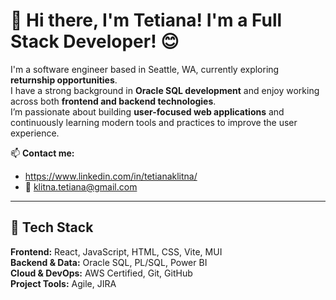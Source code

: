 # 👋 Hi there, I'm Tetiana! I'm a Full Stack Developer! 😊  

I'm a software engineer based in Seattle, WA, currently exploring **returnship opportunities**.  
I have a strong background in **Oracle SQL development** and enjoy working across both **frontend and backend technologies**.  
I’m passionate about building **user-focused web applications** and continuously learning modern tools and practices to improve the user experience.


📫 **Contact me:**  
- https://www.linkedin.com/in/tetianaklitna/
- 📧 klitna.tetiana@gmail.com  

---

## 🧰 Tech Stack

**Frontend:** React, JavaScript, HTML, CSS, Vite, MUI  
**Backend & Data:** Oracle SQL, PL/SQL, Power BI  
**Cloud & DevOps:** AWS Certified, Git, GitHub  
**Project Tools:** Agile, JIRA
